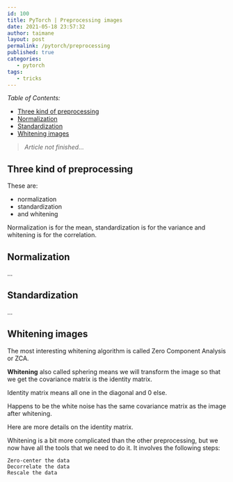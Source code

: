 ```yaml
---
id: 100
title: PyTorch | Preprocessing images
date: 2021-05-18 23:57:32
author: taimane
layout: post
permalink: /pytorch/preprocessing
published: true
categories:
   - pytorch
tags:
   - tricks
---
```

<script type="text/x-mathjax-config">
    MathJax.Hub.Config({
      tex2jax: {
        skipTags: ['script', 'noscript', 'style', 'textarea', 'pre'],
        inlineMath: [['$','$']]
      }
    });
</script>
<script src="https://cdn.mathjax.org/mathjax/latest/MathJax.js?config=TeX-AMS-MML_HTMLorMML" type="text/javascript"></script>

_Table of Contents:_
- [Three kind of preprocessing](#three-kind-of-preprocessing)
- [Normalization](#normalization)
- [Standardization](#standardization)
- [Whitening images](#whitening-images)

>_Article not finished..._

## Three kind of preprocessing


These are:

* normalization
* standardization
* and whitening

Normalization is for the mean, standardization is for the variance and whitening is for the correlation.

## Normalization
...

## Standardization
...

## Whitening images

The most interesting whitening algorithm is called Zero Component Analysis or ZCA. 

**Whitening** also called sphering means we will transform the image so that we get the covariance matrix is the identity matrix.

Identity matrix means all one in the diagonal and 0 else. 

Happens to be the white noise has the same covariance matrix as the image after whitening.

Here are more details on the identity matrix.

Whitening is a bit more complicated than the other preprocessing, but we now have all the tools that we need to do it. It involves the following steps:

    Zero-center the data
    Decorrelate the data
    Rescale the data 